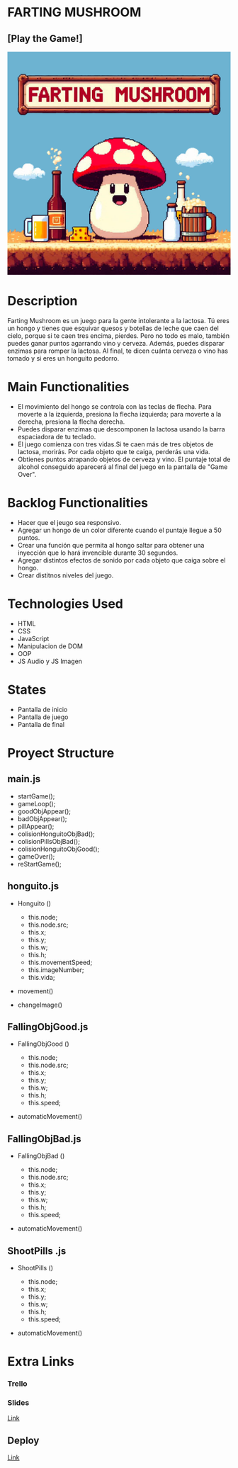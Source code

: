 # FARTING MUSHROOM

## [Play the Game!]

![Game Logo](./images/pantalla_inicio.png)


# Description

Farting Mushroom es un juego para la gente intolerante a la lactosa. Tú eres un hongo y tienes que esquivar quesos y botellas de leche que caen del cielo, porque si te caen tres encima, pierdes. Pero no todo es malo, también puedes ganar puntos agarrando vino y cerveza. Además, puedes disparar enzimas para romper la lactosa. Al final, te dicen cuánta cerveza o vino has tomado y si eres un honguito pedorro.

# Main Functionalities

- El movimiento del hongo se controla con las teclas de flecha. Para moverte a la izquierda, presiona la flecha izquierda; para moverte a la derecha, presiona la flecha derecha.
- Puedes disparar enzimas que descomponen la lactosa usando la barra espaciadora de tu teclado.
- El juego comienza con tres vidas.Si te caen más de tres objetos de lactosa, morirás. Por cada objeto que te caiga, perderás una vida. 
- Obtienes puntos atrapando objetos de cerveza y vino. El puntaje total de alcohol conseguido aparecerá al final del juego en la pantalla de "Game Over".



# Backlog Functionalities

- Hacer que el jeugo sea responsivo.
- Agregar un hongo de un color diferente cuando el puntaje llegue a 50 puntos. 
- Crear una función que permita al hongo saltar para obtener una inyección que lo hará invencible durante 30 segundos.
- Agregar distintos efectos de sonido por cada objeto que caiga sobre el hongo.
- Crear distitnos niveles del juego.

# Technologies Used

- HTML
- CSS
- JavaScript
- Manipulacion de DOM
- OOP
- JS Audio y JS Imagen

# States

- Pantalla de inicio
- Pantalla de juego
- Pantalla de final

# Proyect Structure

## main.js

- startGame();
- gameLoop();
- goodObjAppear();
- badObjAppear();
- pillAppear();
- colisionHonguitoObjBad();
- colisionPillsObjBad();
- colisionHonguitoObjGood();
- gameOver();
- reStartGame();

## honguito.js

- Honguito ()
    - this.node;
    - this.node.src;
    - this.x;
    - this.y;
    - this.w;
    - this.h;
    - this.movementSpeed;
    - this.imageNumber;
    - this.vida;
    
- movement()
- changeImage()


## FallingObjGood.js 

- FallingObjGood ()
    - this.node;
    - this.node.src;
    - this.x;
    - this.y;
    - this.w;
    - this.h;
    - this.speed;
    

- automaticMovement()

## FallingObjBad.js 
- FallingObjBad ()
    - this.node;
    - this.node.src;
    - this.x;
    - this.y;
    - this.w;
    - this.h;
    - this.speed;

- automaticMovement()

## ShootPills .js 
- ShootPills  ()
    - this.node;
    - this.x;
    - this.y;
    - this.w;
    - this.h;
    - this.speed;

- automaticMovement()

# Extra Links 

### Trello

### Slides
[Link](www.your-slides-url-here.com)

## Deploy
[Link](www.your-deploy-url-here.com)